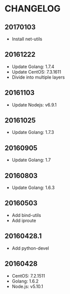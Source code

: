 # CHANGELOG
## 20170103
- Install net-utils

## 20161222
- Update Golang: 1.7.4
- Update CentOS: 7.3.1611
- Divide into multiple layers

## 20161103
- Update Nodejs: v6.9.1

## 20161025
- Update Golang: 1.7.3

## 20160905
- Update Golang: 1.7

## 20160803
- Update Golang: 1.6.3

## 20160503
- Add bind-utils
- Add iproute

## 20160428.1
- Add python-devel

## 20160428
- CentOS: 7.2.1511
- Golang: 1.6.2
- Node.js: v5.10.1
